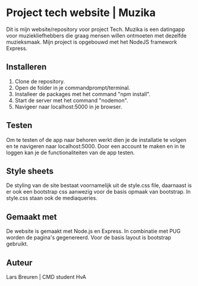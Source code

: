 # Project tech website | Muzika
Dit is mijn website/repository voor project Tech. 
Muzika is een datingapp voor muziekliefhebbers die graag mensen willen ontmoeten met dezelfde muzieksmaak.
Mijn project is opgebouwd met het NodeJS framework Express.

## Installeren
1. Clone de repository.
2. Open de folder in je commandprompt/terminal.
3. Installeer de packages met het command "npm install".
3. Start de server met het command "nodemon". 
4. Navigeer naar localhost:5000 in je browser.

## Testen
Om te testen of de app naar behoren werkt dien je de installatie te volgen en te navigeren naar localhost:5000. Door een account te maken en in te loggen kan je de functionaliteiten van de app testen.

## Style sheets
De styling van de site bestaat voornamelijk uit de style.css file, daarnaast is er ook een bootstrap css aanwezig voor de basis opmaak van bootstrap.
In style.css staan ook de mediaqueries.

## Gemaakt met
De website is gemaakt met Node.js en Express.
In combinatie met PUG worden de pagina's gegenereerd.
Voor de basis layout is bootstrap gebruikt.

## Auteur
Lars Breuren | CMD student HvA

